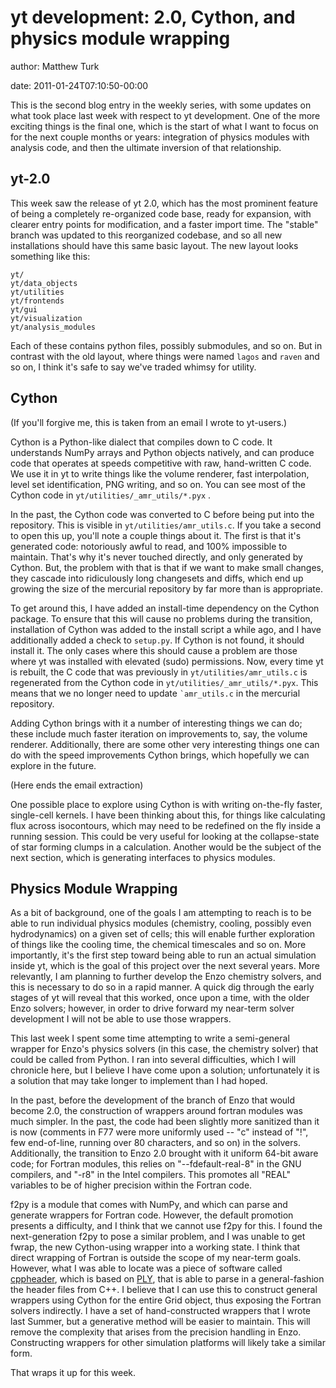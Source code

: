 # yt development: 2.0, Cython, and physics module wrapping

author: Matthew Turk

date: 2011-01-24T07:10:50-00:00

This is the second blog entry in the weekly series, with some updates on
what took place last week with respect to yt development. One of the
more exciting things is the final one, which is the start of what I want
to focus on for the next couple months or years: integration of physics
modules with analysis code, and then the ultimate inversion of that
relationship.

## yt-2.0

This week saw the release of yt 2.0, which has the most prominent
feature of being a completely re-organized code base, ready for
expansion, with clearer entry points for modification, and a faster
import time. The "stable" branch was updated to this reorganized
codebase, and so all new installations should have this same basic
layout. The new layout looks something like this:

``` none
yt/
yt/data_objects
yt/utilities
yt/frontends
yt/gui
yt/visualization
yt/analysis_modules
```

Each of these contains python files, possibly submodules, and so on. But
in contrast with the old layout, where things were named `lagos` and
`raven` and so on, I think it's safe to say we've traded whimsy for
utility.

## Cython

(If you'll forgive me, this is taken from an email I wrote to yt-users.)

Cython is a Python-like dialect that compiles down to C code. It
understands NumPy arrays and Python objects natively, and can produce
code that operates at speeds competitive with raw, hand-written C code.
We use it in yt to write things like the volume renderer, fast
interpolation, level set identification, PNG writing, and so on. You can
see most of the Cython code in `yt/utilities/_amr_utils/*.pyx` .

In the past, the Cython code was converted to C before being put into
the repository. This is visible in `yt/utilities/amr_utils.c`. If you
take a second to open this up, you'll note a couple things about it. The
first is that it's generated code: notoriously awful to read, and 100%
impossible to maintain. That's why it's never touched directly, and only
generated by Cython. But, the problem with that is that if we want to
make small changes, they cascade into ridiculously long changesets and
diffs, which end up growing the size of the mercurial repository by far
more than is appropriate.

To get around this, I have added an install-time dependency on the
Cython package. To ensure that this will cause no problems during the
transition, installation of Cython was added to the install script a
while ago, and I have additionally added a check to `setup.py`. If
Cython is not found, it should install it. The only cases where this
should cause a problem are those where yt was installed with elevated
(sudo) permissions. Now, every time yt is rebuilt, the C code that was
previously in `yt/utilities/amr_utils.c` is regenerated from the Cython
code in `yt/utilities/_amr_utils/*.pyx`. This means that we no longer
need to update `` `amr_utils.c `` in the mercurial repository.

Adding Cython brings with it a number of interesting things we can do;
these include much faster iteration on improvements to, say, the volume
renderer. Additionally, there are some other very interesting things one
can do with the speed improvements Cython brings, which hopefully we can
explore in the future.

(Here ends the email extraction)

One possible place to explore using Cython is with writing on-the-fly
faster, single-cell kernels. I have been thinking about this, for things
like calculating flux across isocontours, which may need to be redefined
on the fly inside a running session. This could be very useful for
looking at the collapse-state of star forming clumps in a calculation.
Another would be the subject of the next section, which is generating
interfaces to physics modules.

## Physics Module Wrapping

As a bit of background, one of the goals I am attempting to reach is to
be able to run individual physics modules (chemistry, cooling, possibly
even hydrodynamics) on a given set of cells; this will enable further
exploration of things like the cooling time, the chemical timescales and
so on. More importantly, it's the first step toward being able to run an
actual simulation inside yt, which is the goal of this project over the
next several years. More relevantly, I am planning to further develop
the Enzo chemistry solvers, and this is necessary to do so in a rapid
manner. A quick dig through the early stages of yt will reveal that this
worked, once upon a time, with the older Enzo solvers; however, in order
to drive forward my near-term solver development I will not be able to
use those wrappers.

This last week I spent some time attempting to write a semi-general
wrapper for Enzo's physics solvers (in this case, the chemistry solver)
that could be called from Python. I ran into several difficulties, which
I will chronicle here, but I believe I have come upon a solution;
unfortunately it is a solution that may take longer to implement than I
had hoped.

In the past, before the development of the branch of Enzo that would
become 2.0, the construction of wrappers around fortran modules was much
simpler. In the past, the code had been slightly more sanitized than it
is now (comments in F77 were more uniformly used -- "c" instead of "!",
few end-of-line, running over 80 characters, and so on) in the solvers.
Additionally, the transition to Enzo 2.0 brought with it uniform 64-bit
aware code; for Fortran modules, this relies on "--fdefault-real-8" in
the GNU compilers, and "-r8" in the Intel compilers. This promotes all
"REAL" variables to be of higher precision within the Fortran code.

f2py is a module that comes with NumPy, and which can parse and generate
wrappers for Fortran code. However, the default promotion presents a
difficulty, and I think that we cannot use f2py for this. I found the
next-generation f2py to pose a similar problem, and I was unable to get
fwrap, the new Cython-using wrapper into a working state. I think that
direct wrapping of Fortran is outside the scope of my near-term goals.
However, what I was able to locate was a piece of software called
[cppheader](http://sourceforge.net/projects/cppheaderparser/), which is
based on [PLY](http://dabeaz.com/ply/index.html), that is able to parse
in a general-fashion the header files from C++. I believe that I can use
this to construct general wrappers using Cython for the entire Grid
object, thus exposing the Fortran solvers indirectly. I have a set of
hand-constructed wrappers that I wrote last Summer, but a generative
method will be easier to maintain. This will remove the complexity that
arises from the precision handling in Enzo. Constructing wrappers for
other simulation platforms will likely take a similar form.

That wraps it up for this week.
